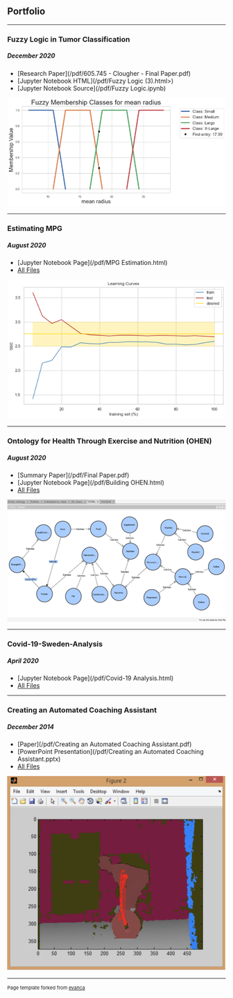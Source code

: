 ## Portfolio
---

### Fuzzy Logic in Tumor Classification
##### _December 2020_
- [Research Paper](/pdf/605.745 - Clougher - Final Paper.pdf)
- [Jupyter Notebook HTML](/pdf/Fuzzy Logic (3).html>)
- [Jupyter Notebook Source](/pdf/Fuzzy Logic.ipynb)
<img src="images/fuzzy mean radius membership.png"/>

---

### Estimating MPG
##### _August 2020_
- [Jupyter Notebook Page](/pdf/MPG Estimation.html)
- [All Files](https://github.com/mclougher/mpg)
<img src="images/mpg curves.png"/>

---

### Ontology for Health Through Exercise and Nutrition (OHEN)
##### _August 2020_
- [Summary Paper](/pdf/Final Paper.pdf)
- [Jupyter Notebook Page](/pdf/Building OHEN.html)
- [All Files](https://github.com/mclougher/ohen)
<img src="images/ohen image.png"/>

---

### Covid-19-Sweden-Analysis 
##### _April 2020_
- [Jupyter Notebook Page](/pdf/Covid-19 Analysis.html)
- [All Files](https://github.com/mclougher/Covid-19-Sweden-Analysis)

---
### Creating an Automated Coaching Assistant 
##### _December 2014_

- [Paper](/pdf/Creating an Automated Coaching Assistant.pdf)
- [PowerPoint Presentation](/pdf/Creating an Automated Coaching Assistant.pptx)
- [All Files](https://github.com/mclougher/Automated-Coaching-Assistant)
<img src="images/Deadlift.png"/>

---

<p style="font-size:11px">Page template forked from <a href="https://github.com/evanca/quick-portfolio">evanca</a></p>
<!-- Remove above link if you don't want to attibute -->
